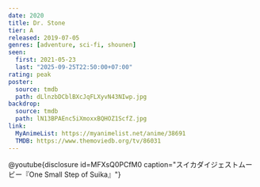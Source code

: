 ```yaml
---
date: 2020
title: Dr. Stone
tier: A
released: 2019-07-05
genres: [adventure, sci-fi, shounen]
seen:
  first: 2021-05-23
  last: "2025-09-25T22:50:00+07:00"
rating: peak
poster:
  source: tmdb
  path: dLlnzbDCblBXcJqFLXyvN43NIwp.jpg
backdrop:
  source: tmdb
  path: lN13BPAEnc5iXmoxxBQHOZ1ScfZ.jpg
link:
  MyAnimeList: https://myanimelist.net/anime/38691
  TMDB: https://www.themoviedb.org/tv/86031
---
```


@youtube{disclosure id=MFXsQ0PCfM0 caption="スイカダイジェストムービー『One Small Step of Suika』"}
